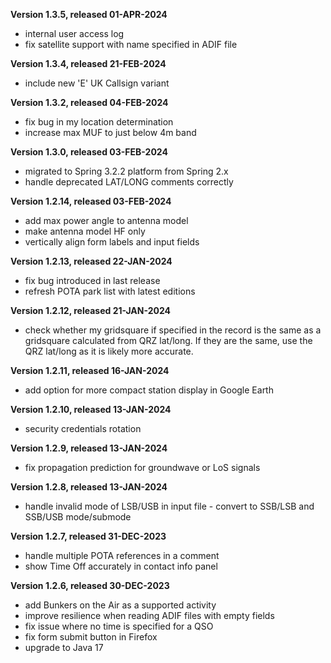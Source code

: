 **Version 1.3.5, released 01-APR-2024**
- internal user access log
- fix satellite support with name specified in ADIF file

**Version 1.3.4, released 21-FEB-2024**
- include new 'E' UK Callsign variant

**Version 1.3.2, released 04-FEB-2024**
- fix bug in my location determination
- increase max MUF to just below 4m band

**Version 1.3.0, released 03-FEB-2024**
- migrated to Spring 3.2.2 platform from Spring 2.x
- handle deprecated LAT/LONG comments correctly

**Version 1.2.14, released 03-FEB-2024**
- add max power angle to antenna model
- make antenna model HF only
- vertically align form labels and input fields

**Version 1.2.13, released 22-JAN-2024**
- fix bug introduced in last release
- refresh POTA park list with latest editions

**Version 1.2.12, released 21-JAN-2024**
- check whether my gridsquare if specified in the record is the same as a gridsquare calculated from QRZ lat/long. If they are the same, use the QRZ lat/long as it is likely more accurate.

**Version 1.2.11, released 16-JAN-2024**
- add option for more compact station display in Google Earth

**Version 1.2.10, released 13-JAN-2024**
- security credentials rotation

**Version 1.2.9, released 13-JAN-2024**
- fix propagation prediction for groundwave or LoS signals

**Version 1.2.8, released 13-JAN-2024**
- handle invalid mode of LSB/USB in input file - convert to SSB/LSB and SSB/USB mode/submode

**Version 1.2.7, released 31-DEC-2023**
- handle multiple POTA references in a comment
- show Time Off accurately in contact info panel

**Version 1.2.6, released 30-DEC-2023**
 - add Bunkers on the Air as a supported activity
 - improve resilience when reading ADIF files with empty fields
 - fix issue where no time is specified for a QSO
 - fix form submit button in Firefox
 - upgrade to Java 17